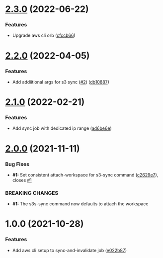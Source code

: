 # [2.3.0](https://github.com/trustedshops-public/circleci-orb-cloudfront-s3-deploy/compare/2.2.0...2.3.0) (2022-06-22)


### Features

* Upgrade aws cli orb ([cfccb66](https://github.com/trustedshops-public/circleci-orb-cloudfront-s3-deploy/commit/cfccb663b73acb87e21438aea25559fd27e63d7f))

# [2.2.0](https://github.com/trustedshops-public/circleci-orb-cloudfront-s3-deploy/compare/2.1.0...2.2.0) (2022-04-05)


### Features

* Add addiitional args for s3 sync ([#2](https://github.com/trustedshops-public/circleci-orb-cloudfront-s3-deploy/issues/2)) ([db10887](https://github.com/trustedshops-public/circleci-orb-cloudfront-s3-deploy/commit/db10887778c8654b8ecf8cd2e84963752c472e78))

# [2.1.0](https://github.com/trustedshops-public/circleci-orb-cloudfront-s3-deploy/compare/2.0.0...2.1.0) (2022-02-21)


### Features

* Add sync job with dedicated ip range ([ad6be6e](https://github.com/trustedshops-public/circleci-orb-cloudfront-s3-deploy/commit/ad6be6ef88cf7d539cebe992fc76a2eae13580c6))

# [2.0.0](https://github.com/trustedshops-public/circleci-orb-cloudfront-s3-deploy/compare/1.0.0...2.0.0) (2021-11-11)


### Bug Fixes

* **#1:** Set consistent attach-workspace for s3-sync command ([c2629e7](https://github.com/trustedshops-public/circleci-orb-cloudfront-s3-deploy/commit/c2629e77567f293b4843d3bf4565aec7550788dc)), closes [#1](https://github.com/trustedshops-public/circleci-orb-cloudfront-s3-deploy/issues/1)


### BREAKING CHANGES

* **#1:** The s3s-sync command now defaults to attach the workspace

# 1.0.0 (2021-10-28)


### Features

* Add aws cli setup to sync-and-invalidate job ([e022b87](https://github.com/trustedshops-public/circleci-orb-cloudfront-s3-deploy/commit/e022b87dca769d2abb1d2158e81384c5c52a6830))
